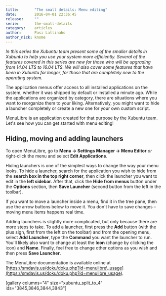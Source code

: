 ```yaml
---
title:       "The small details: Menu editing"
date:        2016-04-01 22:36:45
release:     ""
serie:       the-small-details
category:    articles
author:      Pasi Lallinaho
author_nick: knome
---
```


*In this series the Xubuntu team present some of the smaller details in Xubuntu to help you use your system more efficiently. Several of the features covered in this series are new for those who will be upgrading from 14.04 LTS to 16.04 LTS. We will also cover some features that have been in Xubuntu for longer, for those that are completely new to the operating system.*

The application menus offer access to all installed applications on the system, whether it was shipped by default or installed a minute ago. While the applications are organized by category, there are situations where you want to reorganize them to your liking. Alternatively, you might want to hide a launcher completely or create a new one for your own custom script.

MenuLibre is an application created for that purpose by the Xubuntu team. Let's see how you can get started with menu editing!

Hiding, moving and adding launchers
-----------------------------------

To open MenuLibre, go to **Menu → Settings Manager → Menu Editor** *or* right-click the menu and select **Edit Applications**.

Hiding launchers is one of the simplest ways to change the way your menu looks. To hide a launcher, search for the application you wish to hide from the **search box in the top right corner**, then click the launcher you want to edit in the **left sidebar**. After that, click the **Hide from menus** button under the **Options** section, then **Save Launcher** (second button from the left in the toolbar).

If you want to move a launcher inside a menu, find it in the tree pane, then use the arrow buttons below to move it. You don't have to save changes – moving menu items happens real time.

Adding launchers is slightly more complicated, but only because there are more steps to take. To add a launcher, first press the **Add** button (with the plus sign, first from the left on the toolbar) and from the opening menu, select **Add Launcher**, type the **Command** you want the launcher to run. You'll likely also want to change at least the **Icon** (change by clicking the icon) and **Name**. Finally, feel free to change other options as you wish and then press **Save Launcher**.

The MenuLibre documentation is available online at [https://smdavis.us/doku/doku.php?id=menulibre\_usage](https://smdavis.us/doku/doku.php?id=menulibre_usage).

\[gallery columns="4" size="xubuntu\_split\_to\_4" ids="3845,3846,3844,3843"\]
